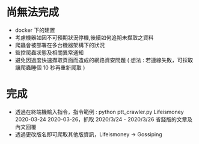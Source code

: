 # 尚無法完成

* docker 下的建置
* 考慮機器如因不可預期狀況停機,後續如何追朔未擷取之資料
* 爬蟲會被部署在多台機器架構下的狀況
* 監控爬蟲狀態及相關異常通知
* 避免因過度快速擷取頁面而造成的網路資安問題 ( 想法 : 若連線失敗，可採取讓爬蟲睡個 10 秒再重新爬取 )

# 完成

* 透過在終端機輸入指令，指令範例 : python ptt_crawler.py Lifeismoney 2020-03-24 2020-03-26，抓取 2020/3/24 - 2020/3/26 省錢版的文章及內文回覆
* 透過更改版名即可爬取其他版資訊，Lifeismoney -> Gossiping
